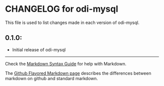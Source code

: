 # CHANGELOG for odi-mysql

This file is used to list changes made in each version of odi-mysql.

## 0.1.0:

* Initial release of odi-mysql

- - -
Check the [Markdown Syntax Guide](http://daringfireball.net/projects/markdown/syntax) for help with Markdown.

The [Github Flavored Markdown page](http://github.github.com/github-flavored-markdown/) describes the differences between markdown on github and standard markdown.
